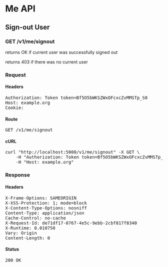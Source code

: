 # Me API

## Sign-out User

### GET /v1/me/signout

returns OK if current user was successfully signed out

returns 403 if there was no current user
### Request

#### Headers

<pre>Authorization: Token token=Bf5O5bWKSZWxOFcxcZvMMSTp_S0
Host: example.org
Cookie: </pre>

#### Route

<pre>GET /v1/me/signout</pre>

#### cURL

<pre class="request">curl &quot;http://localhost:5000/v1/me/signout&quot; -X GET \
	-H &quot;Authorization: Token token=Bf5O5bWKSZWxOFcxcZvMMSTp_S0&quot; \
	-H &quot;Host: example.org&quot;</pre>

### Response

#### Headers

<pre>X-Frame-Options: SAMEORIGIN
X-XSS-Protection: 1; mode=block
X-Content-Type-Options: nosniff
Content-Type: application/json
Cache-Control: no-cache
X-Request-Id: de71df17-0767-4e5c-9ebb-2cbf817f8340
X-Runtime: 0.010750
Vary: Origin
Content-Length: 0</pre>

#### Status

<pre>200 OK</pre>

